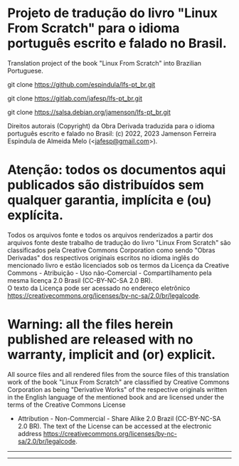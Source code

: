# Projeto de tradução do livro "Linux From Scratch" para o idioma português escrito e falado no Brasil.

Translation project of the book "Linux From Scratch" into Brazilian Portuguese.

git clone https://github.com/espindula/lfs-pt_br.git

git clone https://gitlab.com/jafesp/lfs-pt_br.git

git clone https://salsa.debian.org/jamenson/lfs-pt_br.git


Direitos autorais (Copyright) da Obra Derivada traduzida para o idioma 
português escrito e falado no Brasil: (c) 2022, 2023 Jamenson Ferreira 
Espindula de Almeida Melo (\<jafesp@gmail.com\>).

# Atenção: todos os documentos aqui publicados são distribuídos sem qualquer garantia, implícita e (ou) explícita.

  Todos os arquivos fonte e todos os arquivos renderizados a partir dos 
  arquivos fonte deste trabalho de tradução do livro "Linux From 
  Scratch" são classificados pela Creative Commons Corporation como 
  sendo "Obras Derivadas" dos respectivos originais escritos no idioma 
  inglês do mencionado livro e estão licenciados sob os termos da 
  Licença da Creative Commons - Atribuição - Uso não-Comercial - 
  Compartilhamento pela mesma licença 2.0 Brasil (CC-BY-NC-SA 2.0 BR).  
  O texto da Licença pode ser acessado no endereço eletrônico 
  <https://creativecommons.org/licenses/by-nc-sa/2.0/br/legalcode>.
  
# Warning: all the files herein published are released with no warranty, implicit and (or) explicit.

  All source files and all rendered files from the source files of this 
  translation work of the book "Linux From Scratch" are classified by 
  Creative Commons Corporation as being "Derivative Works" of the 
  respective originals written in the English language of the mentioned 
  book and are licensed under the terms of the Creative Commons License 
  - Attribution - Non-Commercial - Share Alike 2.0 Brazil (CC-BY-NC-SA 
  2.0 BR). The text of the License can be accessed at the electronic 
  address 
  <https://creativecommons.org/licenses/by-nc-sa/2.0/br/legalcode>.


************************************************************************
************************************************************************
								       
